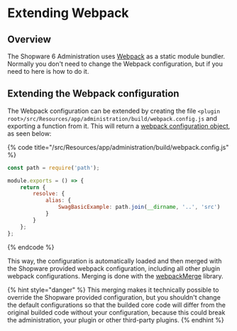 # Extending Webpack

## Overview

The Shopware 6 Administration uses [Webpack](https://webpack.js.org/) as a static module bundler.
Normally you don't need to change the Webpack configuration, but if you need to here is how to do it.

## Extending the Webpack configuration

The Webpack configuration can be extended by creating the file `<plugin root>/src/Resources/app/administration/build/webpack.config.js`
and exporting a function from it. This will return a [webpack configuration object](https://webpack.js.org/configuration/),
as seen below:

{% code title="<plugin root>/src/Resources/app/administration/build/webpack.config.js" %}
```javascript
const path = require('path');

module.exports = () => {
    return {
        resolve: {
            alias: {
                SwagBasicExample: path.join(__dirname, '..', 'src')
            }
        }
    };
};
```
{% endcode %}

This way, the configuration is automatically loaded and then merged with the Shopware provided webpack configuration, including all other plugin webpack configurations.
Merging is done with the [webpackMerge](https://github.com/survivejs/webpack-merge) library.

{% hint style="danger" %}
This merging makes it technically possible to override the Shopware provided configuration, 
but you shouldn't change the default configurations so that the builded core code will differ from the original builded code without your configuration,
because this could break the administration, your plugin or other third-party plugins.
{% endhint %}
